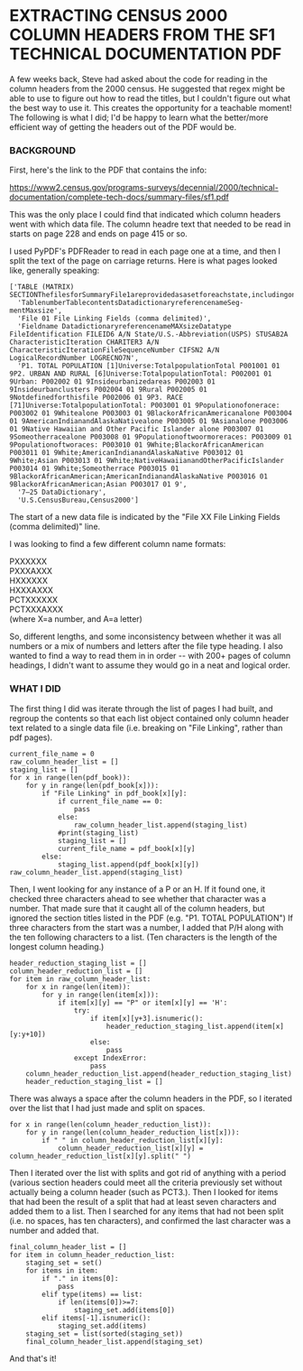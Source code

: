 # EXTRACTING CENSUS 2000 COLUMN HEADERS FROM THE SF1 TECHNICAL DOCUMENTATION PDF

A few weeks back, Steve had asked about the code for reading in the column headers from the 2000 census. He suggested that regex might be able to use to figure out how to read the titles, but I couldn't figure out what the best way to use it. This creates the opportunity for a teachable moment! The following is what I did; I'd be happy to learn what the better/more efficient way of getting the headers out of the PDF would be. 

### BACKGROUND

First, here's the link to the PDF that contains the info: 

https://www2.census.gov/programs-surveys/decennial/2000/technical-documentation/complete-tech-docs/summary-files/sf1.pdf

This was the only place I could find that indicated which column headers went with which data file. The column headre text that needed to be read in starts on page 228 and ends on page 415 or so. 

I used PyPDF's PDFReader to read in each page one at a time, and then I split the text of the page on carriage returns. Here is what pages looked like, generally speaking: 

```
['TABLE (MATRIX) SECTIONThefilesforSummaryFile1areprovidedasasetforeachstate,includingonegeographicheaderfileand39datafiles.Thedatafilesarepresentedinthetable(matrix)section.TheyareASCIIformatwithcommadelimitedfields.ThedatafieldsarenumericwiththemaximumsizeshowninMAXSIZE.Eachdatafilebeginswithfivefilelinkingfieldsfromthegeographicheaderfile.Thesefieldsareshownatthebeginningofeachdatafileinthistable(matrix)section.',
  'TablenumberTablecontentsDatadictionaryreferencenameSeg-mentMaxsize',
  'File 01 File Linking Fields (comma delimited)',
  'Fieldname DatadictionaryreferencenameMAXsizeDatatype FileIdentification FILEID6 A/N State/U.S.-Abbreviation(USPS) STUSAB2A CharacteristicIteration CHARITER3 A/N CharacteristicIterationFileSequenceNumber CIFSN2 A/N LogicalRecordNumber LOGRECNO7N',
  'P1. TOTAL POPULATION [1]Universe:TotalpopulationTotal P001001 01 9P2. URBAN AND RURAL [6]Universe:TotalpopulationTotal: P002001 01 9Urban: P002002 01 9Insideurbanizedareas P002003 01 9Insideurbanclusters P002004 01 9Rural P002005 01 9Notdefinedforthisfile P002006 01 9P3. RACE [71]Universe:TotalpopulationTotal: P003001 01 9Populationofonerace: P003002 01 9Whitealone P003003 01 9BlackorAfricanAmericanalone P003004 01 9AmericanIndianandAlaskaNativealone P003005 01 9Asianalone P003006 01 9Native Hawaiian and Other Pacific Islander alone P003007 01 9Someotherracealone P003008 01 9Populationoftwoormoreraces: P003009 01 9Populationoftworaces: P003010 01 9White;BlackorAfricanAmerican P003011 01 9White;AmericanIndianandAlaskaNative P003012 01 9White;Asian P003013 01 9White;NativeHawaiianandOtherPacificIslander P003014 01 9White;Someotherrace P003015 01 9BlackorAfricanAmerican;AmericanIndianandAlaskaNative P003016 01 9BlackorAfricanAmerican;Asian P003017 01 9',
  '7–25 DataDictionary',
  'U.S.CensusBureau,Census2000']
```

The start of a new data file is indicated by the "File XX File Linking Fields (comma delimited)" line. 

I was looking to find a few different column name formats:

PXXXXXX<br>
PXXXAXXX<br>
HXXXXXX<br>
HXXXAXXX<br>
PCTXXXXXX<br>
PCTXXXAXXX<br>
(where X=a number, and A=a letter)

So, different lengths, and some inconsistency between whether it was all numbers or a mix of numbers and letters after the file type heading. I also wanted to find a way to read them in in order -- with 200+ pages of column headings, I didn't want to assume they would go in a neat and logical order.

### WHAT I DID

The first thing I did was iterate through the list of pages I had built, and regroup the contents so that each list object contained only column header text related to a single data file (i.e. breaking on "File Linking", rather than pdf pages). 

```
current_file_name = 0
raw_column_header_list = []
staging_list = []
for x in range(len(pdf_book)):
    for y in range(len(pdf_book[x])):
        if "File Linking" in pdf_book[x][y]:
            if current_file_name == 0: 
                pass
            else: 
                raw_column_header_list.append(staging_list)
            #print(staging_list)
            staging_list = []
            current_file_name = pdf_book[x][y]
        else: 
            staging_list.append(pdf_book[x][y])
raw_column_header_list.append(staging_list)
```

Then, I went looking for any instance of a P or an H. If it found one, it checked three characters ahead to see whether that character was a number. That made sure that it caught all of the column headers, but ignored the section titles listed in the PDF (e.g. "P1. TOTAL POPULATION") If three characters from the start was a number, I added that P/H along with the ten following characters to a list. (Ten characters is the length of the longest column heading.)

```
header_reduction_staging_list = []
column_header_reduction_list = []
for item in raw_column_header_list:
    for x in range(len(item)):
        for y in range(len(item[x])):
            if item[x][y] == "P" or item[x][y] == 'H':
                try:
                    if item[x][y+3].isnumeric():
                        header_reduction_staging_list.append(item[x][y:y+10])
                    else:
                        pass
                except IndexError:
                    pass
    column_header_reduction_list.append(header_reduction_staging_list)
    header_reduction_staging_list = []
```
   
There was always a space after the column headers in the PDF, so I iterated over the list that I had just made and split on spaces. 

```
for x in range(len(column_header_reduction_list)):
    for y in range(len(column_header_reduction_list[x])):
        if " " in column_header_reduction_list[x][y]:
            column_header_reduction_list[x][y] = column_header_reduction_list[x][y].split(" ")
```

Then I iterated over the list with splits and got rid of anything with a period (various section headers could meet all the criteria previously set without actually being a column header (such as PCT3.). Then I looked for items that had been the result of a split that had at least seven characters and added them to a list. Then I searched for any items that had not been split (i.e. no spaces, has ten characters), and confirmed the last character was a number and added that. 

```
final_column_header_list = []
for item in column_header_reduction_list:
    staging_set = set()
    for items in item:
        if "." in items[0]:
            pass
        elif type(items) == list:
            if len(items[0])>=7:
                staging_set.add(items[0])
        elif items[-1].isnumeric():
            staging_set.add(items)
    staging_set = list(sorted(staging_set))
    final_column_header_list.append(staging_set)
```

And that's it! 

